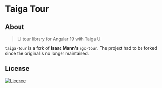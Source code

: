 # Taiga Tour

## About

> UI tour library for Angular 19 with Taiga UI

`taiga-tour` is a fork of **Isaac Mann's** `ngx-tour`. The project had to be forked since the original is no longer
maintained.

## License

[![Licence](https://img.shields.io/github/license/Ileriayo/markdown-badges?style=for-the-badge)](./LICENSE)
